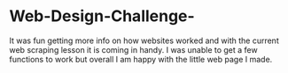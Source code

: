 # Web-Design-Challenge-
It was fun getting more info on how websites worked and with the current web scraping lesson it is coming in handy. I was unable to get a few functions to work 
but overall I am happy with the little web page I made. 
